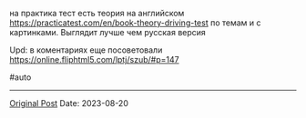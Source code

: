 на практика тест есть теория на английском https://practicatest.com/en/book-theory-driving-test
по темам и с картинками. Выглядит лучше чем русская  версия 

Upd: в коментариях еще посоветовали https://online.fliphtml5.com/lptj/szub/#p=147

#auto

---
[Original Post](https://t.me/lev2tarragona/1460)
Date: 2023-08-20
